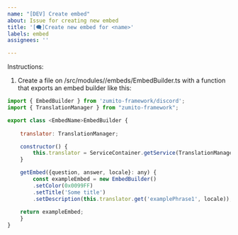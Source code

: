 ```yaml
---
name: "[DEV] Create embed"
about: Issue for creating new embed
title: '[🗨️]Create new embed for <name>'
labels: embed
assignees: ''

---
```


<!-- Embed description -->

<!-- Embed image -->
Instructions:

1. Create a file on /src/modules/<ModuleName>/embeds/<EmbedName>EmbedBuilder.ts with a function that exports an embed builder like this:
```js
import { EmbedBuilder } from 'zumito-framework/discord';
import { TranslationManager } from "zumito-framework";

export class <EmbedName>EmbedBuilder {
    
    translator: TranslationManager;

    constructor() {
        this.translator = ServiceContainer.getService(TranslationManager);
    }

    getEmbed({question, answer, locale}: any) {
        const exampleEmbed = new EmbedBuilder()
	    .setColor(0x0099FF)
	    .setTitle('Some title')
	    .setDescription(this.translator.get('examplePhrase1', locale));
	
	return exampleEmbed;
    }
}
```
